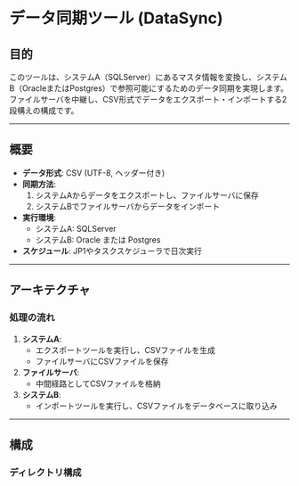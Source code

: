 # データ同期ツール (DataSync)

## 目的
このツールは、システムA（SQLServer）にあるマスタ情報を変換し、システムB（OracleまたはPostgres）で参照可能にするためのデータ同期を実現します。  
ファイルサーバを中継し、CSV形式でデータをエクスポート・インポートする2段構えの構成です。

---

## 概要
- **データ形式**: CSV (UTF-8, ヘッダー付き)
- **同期方法**:
  1. システムAからデータをエクスポートし、ファイルサーバに保存
  2. システムBでファイルサーバからデータをインポート
- **実行環境**:
  - システムA: SQLServer
  - システムB: Oracle または Postgres
- **スケジュール**: JP1やタスクスケジューラで日次実行

---

## アーキテクチャ

### 処理の流れ
1. **システムA**:
   - エクスポートツールを実行し、CSVファイルを生成
   - ファイルサーバにCSVファイルを保存
2. **ファイルサーバ**:
   - 中間経路としてCSVファイルを格納
3. **システムB**:
   - インポートツールを実行し、CSVファイルをデータベースに取り込み

---

## 構成

### ディレクトリ構成
